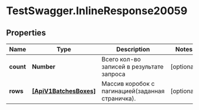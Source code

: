 # TestSwagger.InlineResponse20059

## Properties

Name | Type | Description | Notes
------------ | ------------- | ------------- | -------------
**count** | **Number** | Всего кол-во записей в результате запроса | [optional] 
**rows** | [**[ApiV1BatchesBoxes]**](ApiV1BatchesBoxes.md) | Массив коробок c пагинацией(заданная страничка). | [optional] 


